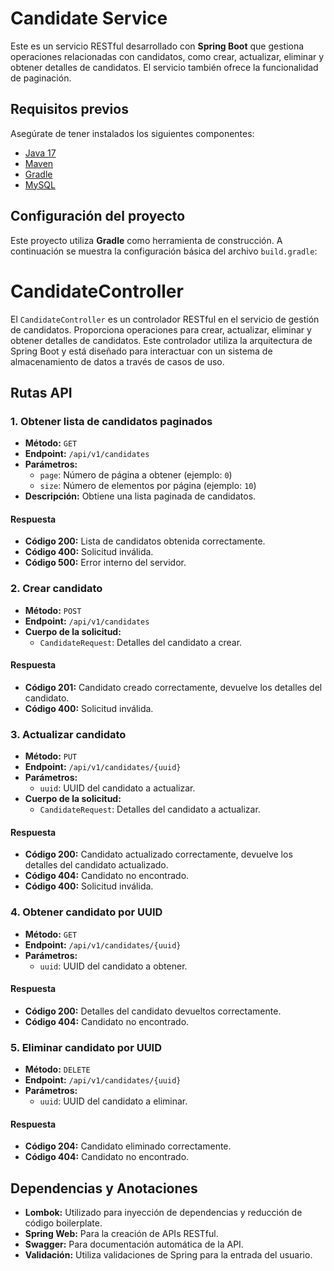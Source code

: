 # Candidate Service

Este es un servicio RESTful desarrollado con **Spring Boot** que gestiona operaciones relacionadas con candidatos, como crear, actualizar, eliminar y obtener detalles de candidatos. El servicio también ofrece la funcionalidad de paginación.

## Requisitos previos

Asegúrate de tener instalados los siguientes componentes:

- [Java 17](https://www.oracle.com/java/technologies/javase-jdk17-downloads.html)
- [Maven](https://maven.apache.org/download.cgi)
- [Gradle](https://gradle.org/install/)
- [MySQL](https://www.mysql.com/downloads/)

## Configuración del proyecto

Este proyecto utiliza **Gradle** como herramienta de construcción. A continuación se muestra la configuración básica del archivo `build.gradle`:

# CandidateController

El `CandidateController` es un controlador RESTful en el servicio de gestión de candidatos. Proporciona operaciones para crear, actualizar, eliminar y obtener detalles de candidatos. Este controlador utiliza la arquitectura de Spring Boot y está diseñado para interactuar con un sistema de almacenamiento de datos a través de casos de uso.

## Rutas API

### 1. Obtener lista de candidatos paginados

- **Método:** `GET`
- **Endpoint:** `/api/v1/candidates`
- **Parámetros:**
    - `page`: Número de página a obtener (ejemplo: `0`)
    - `size`: Número de elementos por página (ejemplo: `10`)
- **Descripción:** Obtiene una lista paginada de candidatos.

#### Respuesta
- **Código 200:** Lista de candidatos obtenida correctamente.
- **Código 400:** Solicitud inválida.
- **Código 500:** Error interno del servidor.

### 2. Crear candidato

- **Método:** `POST`
- **Endpoint:** `/api/v1/candidates`
- **Cuerpo de la solicitud:**
    - `CandidateRequest`: Detalles del candidato a crear.

#### Respuesta
- **Código 201:** Candidato creado correctamente, devuelve los detalles del candidato.
- **Código 400:** Solicitud inválida.

### 3. Actualizar candidato

- **Método:** `PUT`
- **Endpoint:** `/api/v1/candidates/{uuid}`
- **Parámetros:**
    - `uuid`: UUID del candidato a actualizar.
- **Cuerpo de la solicitud:**
    - `CandidateRequest`: Detalles del candidato a actualizar.

#### Respuesta
- **Código 200:** Candidato actualizado correctamente, devuelve los detalles del candidato actualizado.
- **Código 404:** Candidato no encontrado.
- **Código 400:** Solicitud inválida.

### 4. Obtener candidato por UUID

- **Método:** `GET`
- **Endpoint:** `/api/v1/candidates/{uuid}`
- **Parámetros:**
    - `uuid`: UUID del candidato a obtener.

#### Respuesta
- **Código 200:** Detalles del candidato devueltos correctamente.
- **Código 404:** Candidato no encontrado.

### 5. Eliminar candidato por UUID

- **Método:** `DELETE`
- **Endpoint:** `/api/v1/candidates/{uuid}`
- **Parámetros:**
    - `uuid`: UUID del candidato a eliminar.

#### Respuesta
- **Código 204:** Candidato eliminado correctamente.
- **Código 404:** Candidato no encontrado.

## Dependencias y Anotaciones

- **Lombok:** Utilizado para inyección de dependencias y reducción de código boilerplate.
- **Spring Web:** Para la creación de APIs RESTful.
- **Swagger:** Para documentación automática de la API.
- **Validación:** Utiliza validaciones de Spring para la entrada del usuario.
